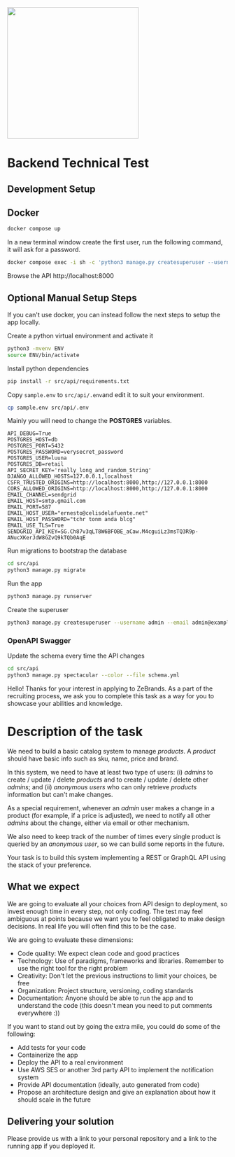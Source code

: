 
<img src="https://zebrands.mx/wp-content/uploads/2021/07/WEB-ZEB-05-1-1024x291.png" width="300">

# Backend Technical Test

## Development Setup

## Docker

```sh
docker compose up
```

In a new terminal window create the first user, run the following command, it will ask for a password.

```sh
docker compose exec -i sh -c 'python3 manage.py createsuperuser --username admin --email admin@example.com'
```



Browse the API http://localhost:8000

## Optional Manual Setup Steps

If you can't use docker, you can instead follow the next steps to setup the
app locally.


Create a python virtual environment and activate it

```sh
python3 -mvenv ENV
source ENV/bin/activate
```

Install python dependencies
```sh
pip install -r src/api/requirements.txt
```

Copy `sample.env` to `src/api/.env`and edit it to suit your environment.

```sh
cp sample.env src/api/.env 
```
Mainly you will need to change the **POSTGRES** variables.

```
API_DEBUG=True
POSTGRES_HOST=db
POSTGRES_PORT=5432
POSTGRES_PASSWORD=verysecret_password
POSTGRES_USER=luuna
POSTGRES_DB=retail
API_SECRET_KEY='really_long_and_random_String'
DJANGO_ALLOWED_HOSTS=127.0.0.1,localhost
CSFR_TRUSTED_ORIGINS=http://localhost:8000,http://127.0.0.1:8000
CORS_ALLOWED_ORIGINS=http://localhost:8000,http://127.0.0.1:8000
EMAIL_CHANNEL=sendgrid
EMAIL_HOST=smtp.gmail.com
EMAIL_PORT=587
EMAIL_HOST_USER="ernesto@celisdelafuente.net"
EMAIL_HOST_PASSWORD="tchr tonm anda blcg"
EMAIL_USE_TLS=True
SENDGRID_API_KEY=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
```

Run migrations to bootstrap the database

```sh
cd src/api
python3 manage.py migrate 
```

Run the app

```sh
python3 manage.py runserver
```

Create the superuser

```sh
python3 manage.py createsuperuser --username admin --email admin@example.com
```

### OpenAPI Swagger

Update the schema every time the API changes

```sh
cd src/api
python3 manage.py spectacular --color --file schema.yml
```





Hello! Thanks for your interest in applying to ZeBrands.
As a part of the recruiting process, we ask you to complete this task as a way for you to showcase your abilities and knowledge.

# Description of the task

We need to build a basic catalog system to manage _products_. A _product_ should have basic info such as sku, name, price and brand.

In this system, we need to have at least two type of users: (i) _admins_ to create / update / delete _products_ and to create / update / delete other _admins_; and (ii) _anonymous users_ who can only retrieve _products_ information but can't make changes.

As a special requirement, whenever an _admin_ user makes a change in a product (for example, if a price is adjusted), we need to notify all other _admins_ about the change, either via email or other mechanism.

We also need to keep track of the number of times every single product is queried by an _anonymous user_, so we can build some reports in the future.

Your task is to build this system implementing a REST or GraphQL API using the stack of your preference. 

## What we expect
We are going to evaluate all your choices from API design to deployment, so invest enough time in every step, not only coding. The test may feel ambiguous at points because we want you to feel obligated to make design decisions. In real life you will often find this to be the case.

We are going to evaluate these dimensions:
- Code quality: We expect clean code and good practices
- Technology: Use of paradigms, frameworks and libraries. Remember to use the right tool for the right problem
- Creativity: Don't let the previous instructions to limit your choices, be free
- Organization: Project structure, versioning, coding standards
- Documentation: Anyone should be able to run the app and to understand the code (this doesn't mean you need to put comments everywhere :))

If you want to stand out by going the extra mile, you could do some of the following:
- Add tests for your code
- Containerize the app
- Deploy the API to a real environment
- Use AWS SES or another 3rd party API to implement the notification system
- Provide API documentation (ideally, auto generated from code)
- Propose an architecture design and give an explanation about how it should scale in the future

## Delivering your solution
Please provide us with a link to your personal repository and a link to the running app if you deployed it.
